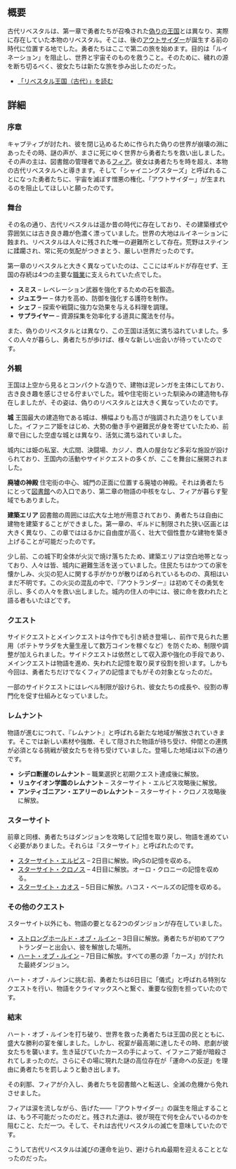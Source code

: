 <!-- title: リベスタル王国（古代） -->
<!-- quote: 遠い過去、この地で「アウトサイダー」は生まれた――。 -->
<!-- chapters: 1 -->
<!-- images: (Ancient Libestal Overview #1), (Ancient Libestal Overview #2), (Ancient Libestal Overview #3), (Exterior of Libestal Castle), (Interior of Libestal Castle #1), (Interior of Libestal Castle #2), (Interior of Libestal Castle #3), (Interior of Libestal Castle #4), (Ancient Libestal Concept Art) --->
<!-- model: false -->

## 概要

古代リベスタルは、第一章で勇者たちが召喚された[偽りの王国](#entry:libestal-ficta-entry)とは異なり、実際に存在していた本物のリベスタル。そこは、後の[アウトサイダー](#entry:outsider-entry)が誕生する前の時代に位置する地でした。勇者たちはここで第二の旅を始めます。目的は「ルイネーション」を阻止し、世界と宇宙そのものを救うこと。そのために、穢れの源を断ち切るべく、彼女たちは新たな旅を歩み出したのだった。

- [「リベスタル王国（古代）」を読む](#text:libestal-ancient)

## 詳細

### 序章

キャプティブが討たれ、彼を閉じ込めるために作られた偽りの世界が崩壊の淵にあったその時、謎の声が、まさに死にゆく世界から勇者たちを救い出しました。その声の主は、図書館の管理者である[フィア](#entry:iphania-entry)。彼女は勇者たちを時を超え、本物の古代リベスタルへと導きます。そして「シャイニングスターズ」と呼ばれることになった勇者たちに、宇宙を滅ぼす憎悪の権化、「アウトサイダー」が生まれるのを阻止してほしいと願ったのです。

### 舞台

その名の通り、古代リベスタルは遥か昔の時代に存在しており、その建築様式や雰囲気には古き良き趣が色濃く漂っていました。世界の大地はルイネーションに蝕まれ、リベスタルは人々に残された唯一の避難所として存在。荒野はステインに蹂躙され、常に死の気配がつきまとう、厳しい世界だったのです。

第一章のリベスタルと大きく異なっていたのは、ここにはギルドが存在せず、王国の存続は4つの主要な[職業](#entry:jobs-entry)に支えられていた点でした。

- **スミス** – レベレーション武器を強化するための石を鍛造。
- **ジュエラー** – 体力を高め、防御を強化する護符を制作。
- **シェフ** – 探索や戦闘に強力な効果を与える料理を調理。
- **サプライヤー** – 資源採集を効率化する道具に魔法を付与。

また、偽りのリベスタルとは異なり、この王国は活気に満ち溢れていました。多くの人々が暮らし、勇者たちが歩けば、様々な新しい出会いが待っていたのです。

### 外観

王国は上空から見るとコンパクトな造りで、建物は泥レンガを主体にしており、古き良き趣を感じさせる佇まいでした。城や住宅街といった馴染みの建造物も存在しましたが、その姿は、偽りのリベスタルとは大きく異なっていたのです。

**城**
王国最大の建造物である城は、横幅よりも高さが強調された造りをしていました。イファニア姫をはじめ、大勢の働き手や避難民が身を寄せていたため、前章で目にした空虚な城とは異なり、活気に満ち溢れていました。

城内には姫の私室、大広間、決闘場、カジノ、商人の屋台など多彩な施設が設けられており、王国内の活動やサイドクエストの多くが、ここを舞台に展開されました。

**廃墟の神殿**
住宅街の中心、城門の正面に位置する廃墟の神殿。それは勇者たちにとって[図書館](#entry:library-entry)への入口であり、第二章の物語の中核をなし、フィアが暮らす聖域でもありました。

**建築エリア**
図書館の周囲には広大な土地が用意されており、勇者たちは自由に建物を建築することができました。第一章の、ギルドに制限された狭い区画とは大きく異なり、この章でははるかに自由度が高く、壮大で個性豊かな建物を築き上げることが可能だったのです。

少し前、この城下町全体が火災で焼け落ちたため、建築エリアは空白地帯となっており、人々は皆、城内に避難生活を送っていました。住民たちはかつての家を懐かしみ、火災の犯人に関する手がかりが散りばめられているものの、真相はいまだ不明です。この火災の混乱の中で、『アウトランダー』は初めてその勇気を示し、多くの人々を救い出しました。城内の住人の中には、彼に命を救われたと語る者もいたほどです。

### クエスト

サイドクエストとメインクエストは今作でも引き続き登場し、前作で見られた悪用（ポテトサラダを大量生産して数万コインを稼ぐなど）を防ぐため、制限や調整が加えられました。サイドクエストは依然として収入源や強化の手段であり、メインクエストは物語を進め、失われた記憶を取り戻す役割を担います。しかも今回は、勇者たちだけでなくフィアの記憶までもがその対象となったのだ。

一部のサイドクエストにはレベル制限が設けられ、彼女たちの成長や、役割の専門化を促す仕組みとなっていました。

### レムナント

物語が進むにつれて、『レムナント』と呼ばれる新たな地域が解放されていきます。そこでは新しい素材や強敵、そして隠された物語が待ち受け、仲間との連携が必須となる挑戦が彼女たちを待ち受けていました。登場した地域は以下の通りです。

- **シデロ断崖のレムナント** – 職業選択と初期クエスト達成後に解放。
- **リュケイオン学園のレムナント** – スターサイト・エルピス攻略後に解放。
- **アンティゴニアン・エアリーのレムナント** – スターサイト・クロノス攻略後に解放。

### スターサイト

前章と同様、勇者たちはダンジョンを攻略して記憶を取り戻し、物語を進めていく必要がありました。それらは『スターサイト』と呼ばれたのです。

- [スターサイト・エルピス](#entry:star-site-elpis-entry) – 2日目に解放。IRySの記憶を収める。
- [スターサイト・クロノス](#entry:star-site-chronos-entry) – 4日目に解放。オーロ・クロニーの記憶を収める。
- [スターサイト・カオス](#entry:star-site-chaos-entry) – 5日目に解放。ハコス・ベールズの記憶を収める。

### その他のクエスト

スターサイト以外にも、物語の要となる2つのダンジョンが存在していました。

- [ストロングホールド・オブ・ルイン](#entry:stronghold-of-ruin-entry) – 3日目に解放。勇者たちが初めてアウトランダーと出会い、彼を解放した場所。
- [ハート・オブ・ルイン](#entry:heart-of-ruin-entry) – 7日目に解放。すべての悪の源「カース」が討たれた最終ダンジョン。

ハート・オブ・ルインに挑む前、勇者たちは6日目に「儀式」と呼ばれる特別なクエストを行い、物語をクライマックスへと繋ぐ、重要な役割を担っていたのです。

### 結末

ハート・オブ・ルインを打ち破り、世界を救った勇者たちは王国の民とともに、盛大な勝利の宴を催しました。しかし、祝宴が最高潮に達したその時、悲劇が彼女たちを襲います。生き延びていたカースの手によって、イファニア姫が暗殺されてしまったのだ。さらにその場に現れた謎の高位存在が「運命への反逆」を理由に勇者たちを罰しようと動き出します。

その刹那、フィアが介入し、勇者たちを図書館へと転送し、全滅の危機から免れさせました。

フィアは涙を流しながら、告げた――『アウトサイダー』の誕生を阻止することは、もう不可能だったのだと。残された道は、彼が現在で何を企んでいるのかを阻むこと、ただ一つ。そして、それは古代リベスタルの滅亡を意味していたのです。

こうして古代リベスタルは滅びの運命を辿り、避けられぬ最期を迎えることとなったのだった。
